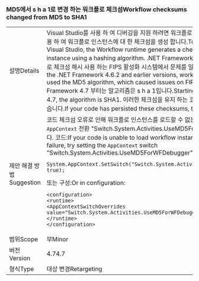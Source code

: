 ### <a name="workflow-checksums-changed-from-md5-to-sha1"></a><span data-ttu-id="38612-101">MD5에서 s h a 1로 변경 하는 워크플로 체크섬</span><span class="sxs-lookup"><span data-stu-id="38612-101">Workflow checksums changed from MD5 to SHA1</span></span>

|   |   |
|---|---|
|<span data-ttu-id="38612-102">설명</span><span class="sxs-lookup"><span data-stu-id="38612-102">Details</span></span>|<span data-ttu-id="38612-103">Visual Studio를 사용 하 여 디버깅을 지원 하려면 워크플로 런타임에서 해시 알고리즘을 사용 하 여 워크플로 인스턴스에 대 한 체크섬을 생성 합니다.</span><span class="sxs-lookup"><span data-stu-id="38612-103">To support debugging with Visual Studio, the Workflow runtime generates a checksum for a workflow instance using a hashing algorithm.</span></span> <span data-ttu-id="38612-104">.NET Framework 4.6.2 및 이전 버전에서 워크플로 체크섬 해시 사용 하는 FIPS 활성화 시스템에서 문제를 일으킨 MD5 알고리즘입니다.</span><span class="sxs-lookup"><span data-stu-id="38612-104">In the .NET Framework 4.6.2 and earlier versions, workflow checksum hashing used the MD5 algorithm, which caused issues on FIPS-enabled systems.</span></span> <span data-ttu-id="38612-105">.NET Framework 4.7 부터는 알고리즘은 s h a 1입니다.</span><span class="sxs-lookup"><span data-stu-id="38612-105">Starting with the .NET Framework 4.7, the algorithm is SHA1.</span></span> <span data-ttu-id="38612-106">이러한 체크섬을 유지 하는 코드 경우은 호환 되지 않을 수 있습니다.</span><span class="sxs-lookup"><span data-stu-id="38612-106">If your code has persisted these checksums, they will be incompatible.</span></span>|
|<span data-ttu-id="38612-107">제안 해결 방법</span><span class="sxs-lookup"><span data-stu-id="38612-107">Suggestion</span></span>|<span data-ttu-id="38612-108">코드 체크섬 오류로 인해 워크플로 인스턴스를 로드할 수 없는 경우 설정 해 보십시오.는 <code>AppContext</code> 전환 &quot;Switch.System.Activities.UseMD5ForWFDebugger&quot; true로 합니다. 코드:</span><span class="sxs-lookup"><span data-stu-id="38612-108">If your code is unable to load workflow instances due to a checksum failure, try setting the <code>AppContext</code> switch &quot;Switch.System.Activities.UseMD5ForWFDebugger&quot; to true.In code:</span></span><pre><code class="language-csharp">System.AppContext.SetSwitch(&quot;Switch.System.Activities.UseMD5ForWFDebugger&quot;, true);&#13;&#10;</code></pre><span data-ttu-id="38612-109">또는 구성:</span><span class="sxs-lookup"><span data-stu-id="38612-109">Or in configuration:</span></span><pre><code class="language-xml">&lt;configuration&gt;&#13;&#10;&lt;runtime&gt;&#13;&#10;&lt;AppContextSwitchOverrides value=&quot;Switch.System.Activities.UseMD5ForWFDebugger=true&quot; /&gt;&#13;&#10;&lt;/runtime&gt;&#13;&#10;&lt;/configuration&gt;&#13;&#10;</code></pre>|
|<span data-ttu-id="38612-110">범위</span><span class="sxs-lookup"><span data-stu-id="38612-110">Scope</span></span>|<span data-ttu-id="38612-111">부</span><span class="sxs-lookup"><span data-stu-id="38612-111">Minor</span></span>|
|<span data-ttu-id="38612-112">버전</span><span class="sxs-lookup"><span data-stu-id="38612-112">Version</span></span>|<span data-ttu-id="38612-113">4.7</span><span class="sxs-lookup"><span data-stu-id="38612-113">4.7</span></span>|
|<span data-ttu-id="38612-114">형식</span><span class="sxs-lookup"><span data-stu-id="38612-114">Type</span></span>|<span data-ttu-id="38612-115">대상 변경</span><span class="sxs-lookup"><span data-stu-id="38612-115">Retargeting</span></span>|


